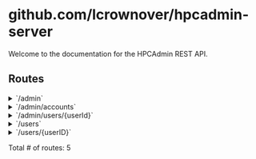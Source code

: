 # github.com/lcrownover/hpcadmin-server

Welcome to the documentation for the HPCAdmin REST API.

## Routes

<details>
<summary>`/admin`</summary>

- [RequestID](https:///Users/lcrown/go/pkg/mod/github.com/go-chi/chi/v5@v5.0.8/middleware/request_id.go#L67)
- [Logger](https:///Users/lcrown/go/pkg/mod/github.com/go-chi/chi/v5@v5.0.8/middleware/logger.go#L38)
- [Recoverer](https:///Users/lcrown/go/pkg/mod/github.com/go-chi/chi/v5@v5.0.8/middleware/recoverer.go#L22)
- [URLFormat](https:///Users/lcrown/go/pkg/mod/github.com/go-chi/chi/v5@v5.0.8/middleware/url_format.go#L47)
- [SetContentType.func1](https:///Users/lcrown/go/pkg/mod/github.com/go-chi/render@v1.0.2/content_type.go#L49)
- **/admin**
	- [AdminOnly](https:///Users/lcrown/repos/hpcadmin-server/internal/api/admin.go#L26)
	- **/**
		- _GET_
			- [AdminRouter.func1](https:///Users/lcrown/repos/hpcadmin-server/internal/api/admin.go#L13)

</details>
<details>
<summary>`/admin/accounts`</summary>

- [RequestID](https:///Users/lcrown/go/pkg/mod/github.com/go-chi/chi/v5@v5.0.8/middleware/request_id.go#L67)
- [Logger](https:///Users/lcrown/go/pkg/mod/github.com/go-chi/chi/v5@v5.0.8/middleware/logger.go#L38)
- [Recoverer](https:///Users/lcrown/go/pkg/mod/github.com/go-chi/chi/v5@v5.0.8/middleware/recoverer.go#L22)
- [URLFormat](https:///Users/lcrown/go/pkg/mod/github.com/go-chi/chi/v5@v5.0.8/middleware/url_format.go#L47)
- [SetContentType.func1](https:///Users/lcrown/go/pkg/mod/github.com/go-chi/render@v1.0.2/content_type.go#L49)
- **/admin**
	- [AdminOnly](https:///Users/lcrown/repos/hpcadmin-server/internal/api/admin.go#L26)
	- **/accounts**
		- _GET_
			- [AdminRouter.func2](https:///Users/lcrown/repos/hpcadmin-server/internal/api/admin.go#L16)

</details>
<details>
<summary>`/admin/users/{userId}`</summary>

- [RequestID](https:///Users/lcrown/go/pkg/mod/github.com/go-chi/chi/v5@v5.0.8/middleware/request_id.go#L67)
- [Logger](https:///Users/lcrown/go/pkg/mod/github.com/go-chi/chi/v5@v5.0.8/middleware/logger.go#L38)
- [Recoverer](https:///Users/lcrown/go/pkg/mod/github.com/go-chi/chi/v5@v5.0.8/middleware/recoverer.go#L22)
- [URLFormat](https:///Users/lcrown/go/pkg/mod/github.com/go-chi/chi/v5@v5.0.8/middleware/url_format.go#L47)
- [SetContentType.func1](https:///Users/lcrown/go/pkg/mod/github.com/go-chi/render@v1.0.2/content_type.go#L49)
- **/admin**
	- [AdminOnly](https:///Users/lcrown/repos/hpcadmin-server/internal/api/admin.go#L26)
	- **/users/{userId}**
		- _GET_
			- [AdminRouter.func3](https:///Users/lcrown/repos/hpcadmin-server/internal/api/admin.go#L19)

</details>
<details>
<summary>`/users`</summary>

- [RequestID](https:///Users/lcrown/go/pkg/mod/github.com/go-chi/chi/v5@v5.0.8/middleware/request_id.go#L67)
- [Logger](https:///Users/lcrown/go/pkg/mod/github.com/go-chi/chi/v5@v5.0.8/middleware/logger.go#L38)
- [Recoverer](https:///Users/lcrown/go/pkg/mod/github.com/go-chi/chi/v5@v5.0.8/middleware/recoverer.go#L22)
- [URLFormat](https:///Users/lcrown/go/pkg/mod/github.com/go-chi/chi/v5@v5.0.8/middleware/url_format.go#L47)
- [SetContentType.func1](https:///Users/lcrown/go/pkg/mod/github.com/go-chi/render@v1.0.2/content_type.go#L49)
- **/users**
	- **/**
		- _GET_
			- [crownover/hpcadmin-server/internal/api.(*UserHandler).GetAllUsers-fm](https://<autogenerated>#L1)
		- _POST_
			- [crownover/hpcadmin-server/internal/api.(*UserHandler).CreateUser-fm](https://<autogenerated>#L1)

</details>
<details>
<summary>`/users/{userID}`</summary>

- [RequestID](https:///Users/lcrown/go/pkg/mod/github.com/go-chi/chi/v5@v5.0.8/middleware/request_id.go#L67)
- [Logger](https:///Users/lcrown/go/pkg/mod/github.com/go-chi/chi/v5@v5.0.8/middleware/logger.go#L38)
- [Recoverer](https:///Users/lcrown/go/pkg/mod/github.com/go-chi/chi/v5@v5.0.8/middleware/recoverer.go#L22)
- [URLFormat](https:///Users/lcrown/go/pkg/mod/github.com/go-chi/chi/v5@v5.0.8/middleware/url_format.go#L47)
- [SetContentType.func1](https:///Users/lcrown/go/pkg/mod/github.com/go-chi/render@v1.0.2/content_type.go#L49)
- **/users**
	- **/{userID}**
		- [crownover/hpcadmin-server/internal/api.(*UserHandler).UserCtx-fm](https://<autogenerated>#L1)
		- **/**
			- _DELETE_
				- [crownover/hpcadmin-server/internal/api.(*UserHandler).DeleteUser-fm](https://<autogenerated>#L1)
			- _GET_
				- [crownover/hpcadmin-server/internal/api.(*UserHandler).GetUser-fm](https://<autogenerated>#L1)
			- _PUT_
				- [crownover/hpcadmin-server/internal/api.(*UserHandler).UpdateUser-fm](https://<autogenerated>#L1)

</details>

Total # of routes: 5
